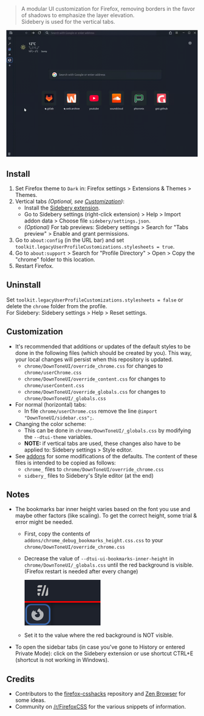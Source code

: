 > A modular UI customization for Firefox, removing borders in the favor of shadows to emphasize the layer elevation.\
> Sidebery is used for the vertical tabs.

![Preview](assets/preview.gif "Preview")

## Install

1. Set Firefox theme to `Dark` in: Firefox settings > Extensions & Themes > Themes.
2. Vertical tabs *(Optional, see [Customization](#Customization))*:
    * Install the [Sidebery extension](https://addons.mozilla.org/en-US/firefox/addon/sidebery/).
    * Go to Sidebery settings (right-click extension) > Help > Import addon data > Choose file `sidebery/settings.json`.
    * *(Optional)* For tab previews: Sidebery settings > Search for "Tabs preview" > Enable and grant permissions.
3. Go to `about:config` (in the URL bar) and set `toolkit.legacyUserProfileCustomizations.stylesheets = true`.
4. Go to `about:support` > Search for "Profile Directory" > Open > Copy the "chrome" folder to this location.
5. Restart Firefox.

## Uninstall

Set `toolkit.legacyUserProfileCustomizations.stylesheets = false` or delete the `chrome` folder from the profile.\
For Sidebery: Sidebery settings > Help > Reset settings.

## Customization

* It's recommended that additions or updates of the default styles to be done in the following files (which should be created by you). This way, your local changes will persist when this repository is updated.
    * `chrome/DownToneUI/override_chrome.css` for changes to `chrome/userChrome.css`
    * `chrome/DownToneUI/override_content.css` for changes to `chrome/userContent.css`
    * `chrome/DownToneUI/override_globals.css` for changes to `chrome/DownToneUI/_globals.css`
* For normal (horizontal) tabs:
    * In file `chrome/userChrome.css` remove the line `@import "DownToneUI/sidebar.css";`.
* Changing the color scheme:
    * This can be done in `chrome/DownToneUI/_globals.css` by modifying the `--dtui-theme` variables.
    * **NOTE:** if vertical tabs are used, these changes also have to be applied to: Sidebery settings > Style editor.
* See [addons](addons/) for some modifications of the defaults. The content of these files is intended to be copied as follows:
    * `chrome_` files to `chrome/DownToneUI/override_chrome.css`
    * `sidbery_` files to Sidebery's Style editor (at the end)

## Notes

* The bookmarks bar inner height varies based on the font you use and maybe other factors (like scaling). To get the correct height, some trial & error might be needed.
    * First, copy the contents of `addons/chrome_debug_bookmarks_height.css.css` to your `chrome/DownToneUI/override_chrome.css`
    * Decrease the value of `--dtui-ui-bookmarks-inner-height` in `chrome/DownToneUI/_globals.css` until the red background is visible. (Firefox restart is needed after every change)

        ![example_low_height](assets/example_low_height.png "example_low_height")
    * Set it to the value where the red background is NOT visible.
* To open the sidebar tabs (in case you've gone to History or entered Private Mode): click on the Sidebery extension or use shortcut CTRL+E (shortcut is not working in Windows).

## Credits

* Contributors to the [firefox-csshacks](https://github.com/MrOtherGuy/firefox-csshacks) repository and [Zen Browser](https://zen-browser.app) for some ideas.
* Community on [/r/FirefoxCSS](https://www.reddit.com/r/FirefoxCSS/) for the various snippets of information.
